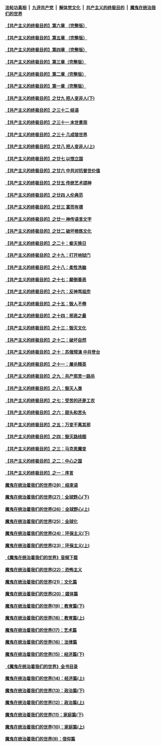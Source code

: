 

####  [法轮功真相](../../../../basic/blob/master/README.md?t=06230231) &nbsp;|&nbsp; [九评共产党](../../../../9ping.md/blob/master/README.md?t=06230231) &nbsp;|&nbsp; [解体党文化](../../../../jtdwh.md/blob/master/README.md?t=06230231)  &nbsp;|&nbsp; [共产主义的终极目的](../../../../gczydzjmd.md/blob/master/README.md?t=06230231) &nbsp;|&nbsp; [魔鬼在统治我们的世界](../../../../mgztzwmdsj.md/blob/master/README.md?t=06230231) 

#### [【共产主义的终极目的】第六章 （完整版）](../pages/nsc422/n11428913.md?t=06230231) 

#### [【共产主义的终极目的】第五章 （完整版）](../pages/nsc422/n11428912.md?t=06230231) 

#### [【共产主义的终极目的】第四章 （完整版）](../pages/nsc422/n11428907.md?t=06230231) 

#### [【共产主义的终极目的】第三章（完整版）](../pages/nsc422/n11428848.md?t=06230231) 

#### [【共产主义的终极目的】第二章（完整版）](../pages/nsc422/n11428831.md?t=06230231) 

#### [【共产主义的终极目的】第一章（完整版）](../pages/nsc422/n11417651.md?t=06230231) 

#### [【共产主义的终极目的】之廿九 把人变非人(下)](../pages/nsc422/n11344140.md?t=06230231) 

#### [【共产主义的终极目的】之三十二 结语](../pages/nsc422/n11360535.md?t=06230231) 

#### [【共产主义的终极目的】之三十一 末世景观](../pages/nsc422/n11351129.md?t=06230231) 

#### [【共产主义的终极目的】之三十 几成狼世界](../pages/nsc422/n11348280.md?t=06230231) 

#### [【共产主义的终极目的】之廿八 把人变非人(上)](../pages/nsc422/n11340492.md?t=06230231) 

#### [【共产主义的终极目的】之廿七 以恨立国](../pages/nsc422/n11336944.md?t=06230231) 

#### [【共产主义的终极目的】之廿六 中共对抗普世价值](../pages/nsc422/n11324785.md?t=06230231) 

#### [【共产主义的终极目的】之廿五 传统艺术颂神](../pages/nsc422/n11296396.md?t=06230231) 

#### [【共产主义的终极目的】之廿四 人伦典范](../pages/nsc422/n11296397.md?t=06230231) 

#### [【共产主义的终极目的】之廿三 富而有德](../pages/nsc422/n11283598.md?t=06230231) 

#### [【共产主义的终极目的】之廿一 神传语言文字](../pages/nsc422/n11263265.md?t=06230231) 

#### [【共产主义的终极目的】之廿二 破坏修炼文化](../pages/nsc422/n11245728.md?t=06230231) 

#### [【共产主义的终极目的】之二十：偷天换日](../pages/nsc422/n11238846.md?t=06230231) 

#### [【共产主义的终极目的】之十九：打开地狱门](../pages/nsc422/n11206376.md?t=06230231) 

#### [【共产主义的终极目的】之十八：柔性洗脑](../pages/nsc422/n11199994.md?t=06230231) 

#### [【共产主义的终极目的】之十七：颠倒善恶](../pages/nsc422/n11179782.md?t=06230231) 

#### [【共产主义的终极目的】之十六：反神骂祖宗](../pages/nsc422/n11166798.md?t=06230231) 

#### [【共产主义的终极目的】之十五：毁人不倦](../pages/nsc422/n11166792.md?t=06230231) 

#### [【共产主义的终极目的】之十四：邪恶之最](../pages/nsc422/n11150249.md?t=06230231) 

#### [【共产主义的终极目的】之十三：毁灭文化](../pages/nsc422/n11135227.md?t=06230231) 

#### [【共产主义的终极目的】之十二：破坏自然](../pages/nsc422/n11135214.md?t=06230231) 

#### [【共产主义的终极目的】之十：苏俄预演 中共登台](../pages/nsc422/n11118424.md?t=06230231) 

#### [【共产主义的终极目的】之十一：屠杀精英](../pages/nsc422/n11118442.md?t=06230231) 

#### [【共产主义的终极目的】之九：共产邪灵一路杀](../pages/nsc422/n11114139.md?t=06230231) 

#### [【共产主义的终极目的】之八：毁灭人类](../pages/nsc422/n11108503.md?t=06230231) 

#### [【共产主义的终极目的】之七：受苦的还是工农](../pages/nsc422/n11101809.md?t=06230231) 

#### [【共产主义的终极目的】之六：甜头和苦头](../pages/nsc422/n11096971.md?t=06230231) 

#### [【共产主义的终极目的】之五：万变不离其邪](../pages/nsc422/n11091285.md?t=06230231) 

#### [【共产主义的终极目的】之四：毁灭路线图](../pages/nsc422/n11086284.md?t=06230231) 

#### [【共产主义的终极目的】之三：马克思魔变](../pages/nsc422/n11061941.md?t=06230231) 

#### [【共产主义的终极目的】之二：中心之国](../pages/nsc422/n11047728.md?t=06230231) 

#### [【共产主义的终极目的】之一：序言](../pages/nsc422/n11086077.md?t=06230231) 

#### [魔鬼在统治着我们的世界(28)：结束语](../pages/nsc422/n10936246.md?t=06230231) 

#### [魔鬼在统治着我们的世界(27)：全球野心(下)](../pages/nsc422/n10928319.md?t=06230231) 

#### [魔鬼在统治着我们的世界(26)：全球野心(上)](../pages/nsc422/n10900318.md?t=06230231) 

#### [魔鬼在统治着我们的世界(25)：全球化](../pages/nsc422/n10788205.md?t=06230231) 

#### [魔鬼在统治着我们的世界(24)：环保主义(下)](../pages/nsc422/n10695307.md?t=06230231) 

#### [魔鬼在统治着我们的世界(23)：环保主义(上)](../pages/nsc422/n10688613.md?t=06230231) 

#### [《魔鬼在统治着我们的世界》音频下载](../pages/nsc422/n10635553.md?t=06230231) 

#### [魔鬼在统治着我们的世界(22)：恐怖主义](../pages/nsc422/n10614727.md?t=06230231) 

#### [魔鬼在统治着我们的世界(21)：文化篇](../pages/nsc422/n10597706.md?t=06230231) 

#### [魔鬼在统治着我们的世界(20)：媒体篇](../pages/nsc422/n10586579.md?t=06230231) 

#### [魔鬼在统治着我们的世界(19)：教育篇(下)](../pages/nsc422/n10564808.md?t=06230231) 

#### [魔鬼在统治着我们的世界(18)：教育篇(上)](../pages/nsc422/n10526970.md?t=06230231) 

#### [魔鬼在统治着我们的世界(17)：艺术篇](../pages/nsc422/n10499093.md?t=06230231) 

#### [魔鬼在统治着我们的世界(16)：法律篇](../pages/nsc422/n10485969.md?t=06230231) 

#### [魔鬼在统治着我们的世界(15)：经济篇(下)](../pages/nsc422/n10469975.md?t=06230231) 

#### [《魔鬼在统治着我们的世界》全书目录](../pages/nsc422/n10464261.md?t=06230231) 

#### [魔鬼在统治着我们的世界(14)：经济篇(上)](../pages/nsc422/n10457370.md?t=06230231) 

#### [魔鬼在统治着我们的世界(13)：政治篇(下)](../pages/nsc422/n10448270.md?t=06230231) 

#### [魔鬼在统治着我们的世界(12)：政治篇(上)](../pages/nsc422/n10444576.md?t=06230231) 

#### [魔鬼在统治着我们的世界(11)：家庭篇(下)](../pages/nsc422/n10440961.md?t=06230231) 

#### [魔鬼在统治着我们的世界(10)：家庭篇(上)](../pages/nsc422/n10435448.md?t=06230231) 

#### [魔鬼在统治着我们的世界(9)：信仰篇](../pages/nsc422/n10432159.md?t=06230231) 

